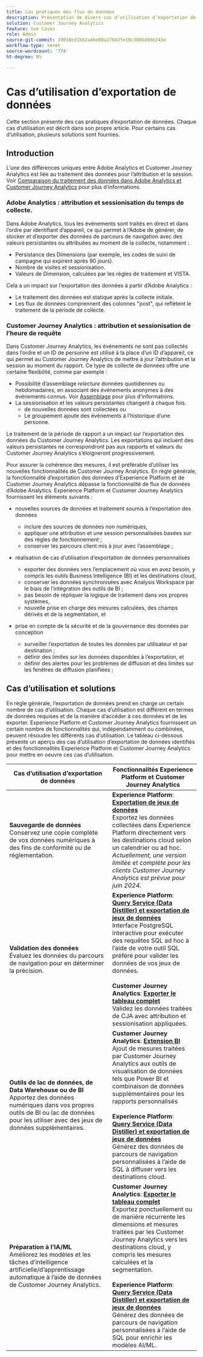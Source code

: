 ```yaml
---
title: Cas pratiques des flux de données
description: Présentation de divers cas d’utilisation d’exportation de données pour Customer Journey Analytics
solution: Customer Journey Analytics
feature: Use Cases
role: Admin
source-git-commit: 19018e31bb2a46e88a27643fe10c388b40de243e
workflow-type: tm+mt
source-wordcount: '774'
ht-degree: 0%

---
```



# Cas d’utilisation d’exportation de données

Cette section présente des cas pratiques d’exportation de données. Chaque cas d’utilisation est décrit dans son propre article. Pour certains cas d’utilisation, plusieurs solutions sont fournies.

## Introduction

L’une des différences uniques entre Adobe Analytics et Customer Journey Analytics est liée au traitement des données pour l’attribution et la session. Voir [Comparaison du traitement des données dans Adobe Analytics et Customer Journey Analytics](/help/getting-started/aa-vs-cja/data-processing-comparisons.md) pour plus d’informations.

### Adobe Analytics : attribution et sessionisation du temps de collecte.

Dans Adobe Analytics, tous les événements sont traités en direct et dans l’ordre par identifiant d’appareil, ce qui permet à l’Adobe de générer, de stocker et d’exporter des données de parcours de navigation avec des valeurs persistantes ou attribuées au moment de la collecte, notamment :

* Persistance des Dimensions (par exemple, les codes de suivi de campagne qui expirent après 90 jours).
* Nombre de visites et sessionisation.
* Valeurs de Dimension, calculées par les règles de traitement et VISTA.

Cela a un impact sur l’exportation des données à partir d’Adobe Analytics :

* Le traitement des données est statique après la collecte initiale.
* Les flux de données comprennent des colonnes &quot;post&quot;, qui reflètent le traitement de la période de collecte.


### Customer Journey Analytics : attribution et sessionisation de l’heure de requête

Dans Customer Journey Analytics, les événements ne sont pas collectés dans l’ordre et un ID de personne est utilisé à la place d’un ID d’appareil, ce qui permet au Customer Journey Analytics de mettre à jour l’attribution et la session au moment du rapport. Ce type de collecte de données offre une certaine flexibilité, comme par exemple :

* Possibilité d’assemblage _relecture_ données quotidiennes ou hebdomadaires, en associant des événements anonymes à des événements connus. Voir [Assemblage](../../stitching/overview.md) pour plus d’informations.
* La sessionisation et les valeurs persistantes changent à chaque fois.
   * de nouvelles données sont collectées ou
   * Le groupement ajoute des événements à l’historique d’une personne.

Le traitement de la période de rapport a un impact sur l’exportation des données du Customer Journey Analytics. Les exportations qui incluent des valeurs persistantes ne correspondront pas aux rapports et valeurs du Customer Journey Analytics s’éloigneront progressivement.

Pour assurer la cohérence des mesures, il est préférable d’utiliser les nouvelles fonctionnalités de Customer Journey Analytics. En règle générale, la fonctionnalité d’exportation des données d’Experience Platform et de Customer Journey Analytics dépasse la fonctionnalité de flux de données d’Adobe Analytics. Experience Platform et Customer Journey Analytics fournissent les éléments suivants :

* nouvelles sources de données et traitement soumis à l’exportation des données

   * inclure des sources de données non numériques,
   * appliquer une attribution et une session personnalisées basées sur des règles de fonctionnement ;
   * conserver les parcours client mis à jour avec l’assemblage ;

* réalisation de cas d’utilisation d’exportation de données personnalisés

   * exporter des données vers l’emplacement où vous en avez besoin, y compris les outils Business Intelligence (BI) et les destinations cloud,
   * conserver les données synchronisées avec Analysis Workspace par le biais de l’intégration des outils de BI ;
   * pas besoin de répliquer la logique de traitement dans vos propres systèmes,
   * nouvelle prise en charge des mesures calculées, des champs dérivés et de la segmentation, et

* prise en compte de la sécurité et de la gouvernance des données par conception

   * surveiller l’exportation de toutes les données par utilisateur et par destination ;
   * définir des limites sur les données disponibles à l’exportation, et
   * définir des alertes pour les problèmes de diffusion et des limites sur les fenêtres de diffusion planifiées ;


## Cas d’utilisation et solutions

En règle générale, l’exportation de données prend en charge un certain nombre de cas d’utilisation. Chaque cas d’utilisation est différent en termes de données requises et de la manière d’accéder à ces données et de les exporter. Experience Platform et Customer Journey Analytics fournissent un certain nombre de fonctionnalités qui, indépendamment ou combinées, peuvent résoudre les différents cas d’utilisation. Le tableau ci-dessous présente un aperçu des cas d’utilisation d’exportation de données identifiés et des fonctionnalités Experience Platform et Customer Journey Analytics pour mettre en oeuvre ces cas d’utilisation.

| Cas d’utilisation d’exportation de données | Fonctionnalités Experience Platform et Customer Journey Analytics |
|---|---|
| **Sauvegarde de données**<br/> Conservez une copie complète de vos données numériques à des fins de conformité ou de réglementation. | **Experience Platform**: [**Exportation de jeux de données**](export-datasets.md)<br/> Exportez les données collectées dans Experience Platform directement vers les destinations cloud selon un calendrier ou ad hoc.<br/>*Actuellement, une version limitée et complète pour les clients Customer Journey Analytics est prévue pour juin 2024.* |
| **Validation des données**<br/>&#x200B;Évaluez les données du parcours de navigation pour en déterminer la précision. | **Experience Platform**: [**Query Service (Data Distiller) et exportation de jeux de données**](queryservice-export-datasets.md)<br/> Interface PostgreSQL interactive pour exécuter des requêtes SQL ad hoc à l’aide de votre outil SQL préféré pour valider les données de vos jeux de données.<br/><br/>**Customer Journey Analytics**: [**Exporter le tableau complet**](export-full-table.md)<br/> Validez les données traitées de CJA avec attribution et sessionisation appliquées. |
| **Outils de lac de données, de Data Warehouse ou de BI**<br/> Apportez des données numériques dans vos propres outils de BI ou lac de données pour les utiliser avec des jeux de données supplémentaires. | **Customer Journey Analytics**: [**Extension BI**](bi-extension.md)<br/> Ajout de mesures traitées par Customer Journey Analytics aux outils de visualisation de données tels que Power BI et combinaison de données supplémentaires pour les rapports personnalisés <br/><br/>**Experience Platform**: [**Query Service (Data Distiller) et exportation de jeux de données**](queryservice-export-datasets.md)<br> Générez des données de parcours de navigation personnalisées à l’aide de SQL à diffuser vers les destinations cloud. |
| **Préparation à l’IA/ML**<br/> Améliorez les modèles et les tâches d’intelligence artificielle/d’apprentissage automatique à l’aide de données de Customer Journey Analytics. | **Customer Journey Analytics**: [**Exporter le tableau complet**](export-full-table.md)<br/> Exportez ponctuellement ou de manière récurrente les dimensions et mesures traitées par les Customer Journey Analytics vers les destinations cloud, y compris les mesures calculées et la segmentation.<br/><br/>**Experience Platform**: [**Query Service (Data Distiller) et exportation de jeux de données**](queryservice-export-datasets.md)<br/> Générez des données de parcours de navigation personnalisées à l’aide de SQL pour enrichir les modèles AI/ML. |

